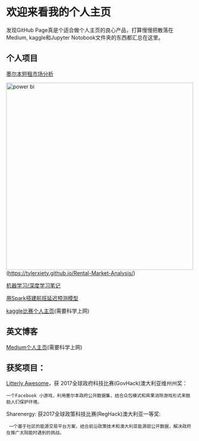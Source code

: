 # 欢迎来看我的个人主页

发现GitHub Page真是个适合做个人主页的良心产品，打算慢慢把散落在Medium, kaggle和Jupyter Notobook文件夹的东西都汇总在这里。


## 个人项目
[墨尔本短租市场分析](https://tylerxiety.github.io/Rental-Market-Analysis/)

<img src='https://github.com/tylerxiety/page/blob/master/ausdash.png' width='500' alt='power bi'/>(https://tylerxiety.github.io/Rental-Market-Analysis/)

[机器学习/深度学习笔记](https://github.com/tylerxiety/the-Hitchhiker-s-Guide-to-Data-Science)

[用Spark搭建航班延迟预测模型](https://github.com/tylerxiety/Flight-delay-prediction-with-Spark)

[kaggle比赛个人主页](https://www.kaggle.com/tylerx)(需要科学上网)


## 英文博客
[Medium个人主页](https://medium.com/@tylerxty)(需要科学上网)  




## 获奖项目：
[Litterly Awesome](https://github.com/tylerxty/Litterly-Awesome)，获 2017全球政府科技比赛(GovHack)澳大利亚维州州奖：
    
    一个Facebook 小游戏，利用墨尔本政府公开数据集，结合众包模式和宾果消除游戏形式来鼓励人们保护环境。
    
 Sharenergy: 获2017全球政策科技比赛(RegHack)澳大利亚一等奖:
     
     一个基于社区的能源交易平台方案，结合前沿政策技术和澳大利亚能源部公开数据，解决政府在推广太阳能时遇到的挑战。


